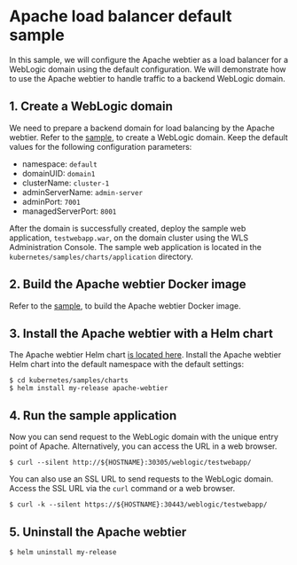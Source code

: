 # Apache load balancer default sample
In this sample, we will configure the Apache webtier as a load balancer for a WebLogic domain using the default configuration. We will demonstrate how to use the Apache webtier to handle traffic to a backend WebLogic domain.

## 1. Create a WebLogic domain
We need to prepare a backend domain for load balancing by the Apache webtier. Refer to the [sample](/kubernetes/samples/scripts/create-weblogic-domain/domain-home-on-pv/README.md), to create a WebLogic domain. Keep the default values for the following configuration parameters:
- namespace: `default`
- domainUID: `domain1`
- clusterName: `cluster-1`
- adminServerName: `admin-server`
- adminPort: `7001`
- managedServerPort: `8001`

After the domain is successfully created, deploy the sample web application, `testwebapp.war`, on the domain cluster using the WLS Administration Console. The sample web application is located in the `kubernetes/samples/charts/application` directory.

## 2. Build the Apache webtier Docker image
Refer to the [sample](https://github.com/oracle/docker-images/tree/master/OracleWebLogic/samples/12213-webtier-apache), to build the Apache webtier Docker image.

## 3. Install the Apache webtier with a Helm chart
The Apache webtier Helm chart [is located here](../../apache-webtier/README.md).
Install the Apache webtier Helm chart into the default namespace with the default settings:
```shell
$ cd kubernetes/samples/charts
$ helm install my-release apache-webtier
```

## 4. Run the sample application
Now you can send request to the WebLogic domain with the unique entry point of Apache. Alternatively, you can access the URL in a web browser.
```shell
$ curl --silent http://${HOSTNAME}:30305/weblogic/testwebapp/
```
You can also use an SSL URL to send requests to the WebLogic domain. Access the SSL URL via the `curl` command or a web browser.
```shell
$ curl -k --silent https://${HOSTNAME}:30443/weblogic/testwebapp/
```

## 5. Uninstall the Apache webtier
```shell
$ helm uninstall my-release
```
